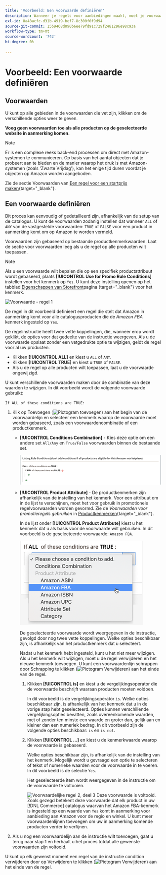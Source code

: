 ```yaml
---
title: 'Voorbeeld: Een voorwaarde definiëren'
description: Wanneer je regels voor aanbiedingen maakt, moet je voorwaarden definiëren voor het identificeren van de catalogusproducten die op de Amazon Marketplace moeten worden aangeboden.
exl-id: 8a48acfc-d31b-4919-bef7-8c300f0f9d94
source-git-commit: 15b9468d090b6ee79fd91c729f2481296e98c93a
workflow-type: tm+mt
source-wordcount: '742'
ht-degree: 0%

---
```


# Voorbeeld: Een voorwaarde definiëren

## Voorwaarden

U kunt op alle gebieden in de voorwaarden die vet zijn, klikken om de verschillende opties weer te geven.

**Voeg geen voorwaarden toe als alle producten op de geselecteerde website in aanmerking komen.**

>[!NOTE]
>
>Er is een complexe reeks back-end processen om direct met Amazon-systemen te communiceren. Op basis van het aantal objecten dat je probeert aan te bieden en de manier waarop het druk is met Amazon-systemen (zoals &#39;Zwarte Vrijdag&#39;), kan het enige tijd duren voordat je objecten op Amazon worden aangeboden.

Zie de sectie Voorwaarden van [Een regel voor een startprijs maken](https://docs.magento.com/user-guide/marketing/price-rules-catalog-create.html){target=&quot;_blank&quot;}.

## Een voorwaarde definiëren

Dit proces kan eenvoudig of gedetailleerd zijn, afhankelijk van de setup van de catalogus. U kunt de voorwaarden zodanig instellen dat wanneer `ALL` of `ANY` van de vastgestelde voorwaarden: `TRUE` of `FALSE` voor een product in aanmerking komt om op Amazon te worden vermeld.

Voorwaarden zijn gebaseerd op bestaande productkenmerkwaarden. Laat de sectie voor voorwaarden leeg als u de regel op alle producten wilt toepassen.

>[!NOTE]
>
>Als u een voorwaarde wilt bepalen die op een specifiek productattribuut wordt gebaseerd, plaats **[!UICONTROL Use for Promo Rule Conditions]** instellen voor het kenmerk op `Yes`. U kunt deze instelling openen op het tabblad [Eigenschappen van Storefront](https://docs.magento.com/user-guide/catalog/product-attributes-add.html)pagina {target=&quot;_blank&quot;} voor het kenmerk.

![Voorwaarde - regel 1](assets/ob-listing-rule-conditions-start.png)

De regel in dit voorbeeld definieert een regel die stelt dat Amazon in aanmerking komt voor alle catalogusproducten die de _Amazon FBA_ kenmerk ingesteld op `Yes`.

De regelinstructie heeft twee vette koppelingen, die, wanneer erop wordt geklikt, de opties voor dat gedeelte van de instructie weergeven. Als u de voorwaarde opslaat zonder een vetgedrukte optie te wijzigen, geldt de regel voor al uw producten.

- Klikken **[!UICONTROL ALL]** en kiest u `ALL` of `ANY`.
- Klikken **[!UICONTROL TRUE]** en kiest u `TRUE` of `FALSE`.
- Als u de regel op alle producten wilt toepassen, laat u de voorwaarde ongewijzigd.

U kunt verschillende voorwaarden maken door de combinatie van deze waarden te wijzigen. In dit voorbeeld wordt de volgende voorwaarde gebruikt:

`If ALL of these conditions are TRUE:`

1. Klik op Toevoegen (![Pictogram toevoegen](assets/btn-add-grn.png)) aan het begin van de voorwaardelijn en selecteer een kenmerk waarop de voorwaarde moet worden gebaseerd, zoals een voorwaardencombinatie of een productkenmerk.

   - **[!UICONTROL Conditions Combination]** - Kies deze optie om een andere set `All/Any` en `True/False` voorwaarden binnen de bestaande set.

      ![Combinatie van voorwaarden](assets/ob-conditions-combinations.png)

   - **[!UICONTROL Product Attribute]** - De productkenmerken zijn afhankelijk van de instelling van het kenmerk. Voor een attribuut om in de lijst te verschijnen, moet het voor gebruik in promotionele regelvoorwaarden worden gevormd. Zie de _Voorwaarden voor promotieregels gebruiken_ in [Productkenmerken](https://docs.magento.com/user-guide/stores/attributes-product.html){target=&quot;_blank&quot;}.

      In de lijst onder **[!UICONTROL Product Attribute]** kiest u het kenmerk dat u als basis voor de voorwaarde wilt gebruiken. In dit voorbeeld is de geselecteerde voorwaarde: `Amazon FBA`.

      ![Voorwaardelijke regel 2, deel 2](assets/ob-condition-attribute-dropdown.png)

      De geselecteerde voorwaarde wordt weergegeven in de instructie, gevolgd door nog twee vette koppelingen. Welke opties beschikbaar zijn, is afhankelijk van het productkenmerk dat u selecteert.

      Nadat u het kenmerk hebt ingesteld, kunt u het niet meer wijzigen. Als u het kenmerk wilt wijzigen, moet u de regel verwijderen en het nieuwe kenmerk toevoegen. U kunt een voorwaardenlijn schrappen door Schrapping te klikken (![Pictogram Verwijderen](assets/btn-del-red.png)) aan het einde van de regel.

      1. Klikken **[!UICONTROL is]** en kiest u de vergelijkingsoperator die de voorwaarde beschrijft waaraan producten moeten voldoen.

         In dit voorbeeld is de vergelijkingsoperator `is`. Welke opties beschikbaar zijn, is afhankelijk van het kenmerk dat u in de vorige stap hebt geselecteerd. Opties kunnen verschillende vergelijkingsopties bevatten, zoals overeenkomende waarden, met of zonder ten minste een waarde en groter dan, gelijk aan en kleiner dan een numeriek bedrag. In dit voorbeeld zijn de volgende opties beschikbaar: `is` en `is not`.

      1. Klikken **[!UICONTROL ...]** en kiest u de kenmerkwaarde waarop de voorwaarde is gebaseerd.

         Welke opties beschikbaar zijn, is afhankelijk van de instelling van het kenmerk. Mogelijk wordt u gevraagd een optie te selecteren of tekst of numerieke waarden voor de voorwaarde in te voeren. In dit voorbeeld is de selectie `Yes`.

         Het geselecteerde item wordt weergegeven in de instructie om de voorwaarde te voltooien.

         ![Voorwaardelijke regel 2, deel 3](assets/ob-listing-rule-condition-is.png)
   Deze voorwaarde is voltooid. Zoals gezegd betekent deze voorwaarde dat elk product in uw [!DNL Commerce] catalogus waarvan het Amazon FBA-kenmerk is ingesteld op een waarde van `Yes` komt in aanmerking voor aanbieding aan Amazon voor de regio en winkel. U kunt meer voorwaardenlijnen toevoegen om uw in aanmerking komende producten verder te verfijnen.

1. Als u nog een voorwaardelijn aan de instructie wilt toevoegen, gaat u terug naar stap 1 en herhaalt u het proces totdat alle gewenste voorwaarden zijn voltooid.

U kunt op elk gewenst moment een regel van de instructie condition verwijderen door op Verwijderen te klikken (![Pictogram Verwijderen](assets/btn-del-red.png)) aan het einde van de regel.
